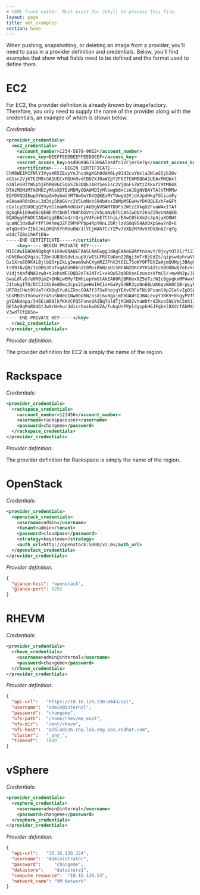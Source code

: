 ```yaml
---
# YAML front matter. Must exist for Jekyll to process this file.
layout: page
title: xml_examples
section: home
---
```



When pushing, snapshotting, or deleting an image from a provider, you'll need to pass
in a provider definition and credentials. Below, you'll find examples that show what
fields need to be defined and the format used to define them.

# EC2

For EC2, the provider definiton is already known by imagefactory. Therefore, you only
need to supply the name of the provider along with the credentials, an example of which
is shown below.

*Credentials:*

```xml
<provider_credentials> 
  <ec2_credentials>
    <account_number>1234-5678-9012</account_number>   
    <access_key>BEEFFEEDBEEFFEEDBEEF</access_key>   
    <secret_access_key>asdHGK46783HGAlasdfc12FjerIe7g</secret_access_key>
    <certificate>-----BEGIN CERTIFICATE-----
ChM0WE1MIFNlY3VyaXR5IExpYnJhcnkgKGh0dHA6Ly93d3cuYWxla3NleS5jb20v
eG1sc2VjKTEZMBcGA1UECxMQUm9vdCBDZXJ0aWZpY2F0ZTEWMBQGA1UEAxMNQWxl
a3NleSBTYW5pbjEhMB8GCSqGSIb3DQEJARYSeG1sc2VjQGFsZWtzZXkuY29tMB4X
DTAzMDMzMTA0MDIyMloXDTEzMDMyODA0MDIyMlowgb8xCzAJBgNVBAYTAlVTMRMw
EQYDVQQIEwpDYWxpZm9ybmlhMT0wOwYDVQQKEzRYTUwgU2VjdXJpdHkgTGlicmFy
eSAoaHR0cDovL3d3dy5hbGVrc2V5LmNvbS94bWxzZWMpMSEwHwYDVQQLExhFeGFt
cGxlcyBSU0EgQ2VydGlmaWNhdGUxFjAUBgNVBAMTDUFsZWtzZXkgU2FuaW4xITAf
BgkqhkiG9w0BCQEWEnhtbHNlY0BhbGVrc2V5LmNvbTCCASIwDQYJKoZIhvcNAQEB
BQADggEPADCCAQoCggEBAJe4/rQ/gzV4FokE7CthjL/EXwCBSkXm2c3p4jyXO0Wt
quaNC3dxBwFPfPl94hmq3ZFZ9PHPPbp4RpYRnLZbRjlzVSOq954AXOXpSew7nD+E
mTqQrd9+ZIbGJnLOMQh5fhMVuOW/1lYCjWAhTCcYZPv7VXD2M70vVXDVXn6ZrqTg
w3dcTZBoihHftE8=
-----END CERTIFICATE-----</certificate>
    <key>-----BEGIN PRIVATE KEY-----
MIICdwIBADANBgkqhkiG9w0BAQEFAASCAmEwggJdAgEAAoGBAMtnxavY/9jvytQlDI/fiZ3o+j3b
nDhE0woQVqzuLT2brUUB3bSdvLsupV/wISLFRSTaKenZ2Bgi3mTrBjEdZs/qipsw4phrwVPaUp/q
Gz1XreE6RK4LBjlbQS+pIkLg3eem9whCXgmRZJFhX3tDIL75oWYOFFEXZaAjmQUNpj3BAgMBAAEC
trO9JAvQH/3z0B53tofvgA8U00kndI8MoiRbN/eUiSRFAN2DRnVYKS4ZCcVBOOBwQ7eEcktrn9M2
VidjtAafdNADzwD+tJohsWECQQD2eT4JNTcI+xkQu53qODXoeEzusosXfmC5/+mwXMJp/3kv/jmO
GwuLdlvD/e0R0imZ+GHNiw6MyfEWhiepYmGtAkEA00RjBRUex0Z5oTz/WIc6gyqkxMPAwxNOrXxu
J1tokgITO/DCCJ1Xs8edDeq3cps2CpeHwIHC1o+GaVyG4BR3goNn6BUaK6qvWA0CQBrpLyPKmO0R
URT0zCHet9lVaT+XH8q5fuAiZXncCOA7f37Se0hojqYEXvCRFeTNi9Fconl9pICelvIpDSL5cvEC
SGsMB351VonwYzr49uSNdeGINw8bUhN/osdj6v8gxjmhbUAW5QJBALeuyY3BK9+0igyPVfN8qqgy
gYEAkHapa/346EiW08lkfKKVCPQ5Fsns0AIBqToldTjMJN92VnaW0frd2kus5NCVmC5nh17zOcWg
QEtAy9gMuRO46tJwXrN+hurJdicrbushw0GZA/TukgUnPPpldgxpkH6JFgbsl8XdrfAbMXuiAex/
V3wdTItQ6So=
-----END PRIVATE KEY-----</key>
  </ec2_credentials>
</provider_credentials>
```

*Provider definition:*

The provider definition for EC2 is simply the name of the region.



# Rackspace

*Credentials:*

```xml
<provider_credentials>
  <rackspace_credentials>
    <account_number>123456</account_number>
    <username>rackspaceuser</username>
    <password>changeme</password>
  </rackspace_credentials>
</provider_credentials>
```

*Provider definition:*

The provider definition for Rackspace is simply the name of the region.



# OpenStack

*Credentials:*

```xml
<provider_credentials>
  <openstack_credentials>
    <username>admin</username>
    <tenant>admin</tenant>
    <password>cloudpass</password>
    <strategy>keystone</strategy>
    <auth_url>http://openstack:5000/v2.0</auth_url>
  </openstack_credentials>
</provider_credentials>
```

*Provider definition:*

```json
{ 
  "glance-host": "openstack",
  "glance-port": 9292 
}
```


# RHEVM

*Credentials:*

```xml
<provider_credentials>
  <rhevm_credentials>
    <username>admin@internal</username>
    <password>changeme</password>
  </rhevm_credentials>
</provider_credentials>
```

*Provider definition:*

```json
{
  "api-url":   "https://10.16.120.230:8443/api",
  "username":  "admin@internal",
  "password":  "changeme",
  "nfs-path":  "/home/rhev/me_expt",
  "nfs-dir":   "/mnt/rhevm",
  "nfs-host":  "qeblade26.rhq.lab.eng.bos.redhat.com",
  "cluster":   "_any_",
  "timeout":   1800
}
```


# vSphere

*Credentials:*

```xml
<provider_credentials>
  <vsphere_credentials>
    <username>admin@internal</username>
    <password>changeme</password>
  </vsphere_credentials>
</provider_credentials>
```

*Provider definition:*

```json
{
  "api-url":   "10.16.120.224",
  "username":  "Administrator",
  "password":     "changeme",
  "datastore":    "datastore1",
  "compute_resource":  "10.16.120.53",
  "network_name": "VM Network"
}
```


